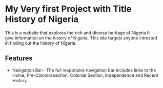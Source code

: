 # My Very first Project with Title History of Nigeria

This is a website that explores the rich and diverse heritage of Nigeria
It give information on the history of Nigeria. This site targets anyone intrested in finding out the history of Nigeria.


## Features
- Navigation Bar:-  The full responsive navigation bar includes links to the Home, Pre-Colonial section, Colonial Section, Independence and Recent History.


